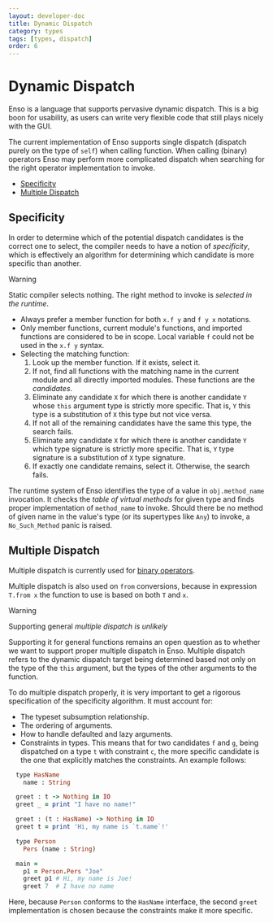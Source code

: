 ```yaml
---
layout: developer-doc
title: Dynamic Dispatch
category: types
tags: [types, dispatch]
order: 6
---
```


# Dynamic Dispatch

Enso is a language that supports pervasive dynamic dispatch. This is a big boon
for usability, as users can write very flexible code that still plays nicely
with the GUI.

The current implementation of Enso supports single dispatch (dispatch purely on
the type of `self`) when calling function. When calling (binary) operators Enso
may perform more complicated dispatch when searching for the right operator
implementation to invoke.

<!-- MarkdownTOC levels="2,3" autolink="true" -->

- [Specificity](#specificity)
- [Multiple Dispatch](#multiple-dispatch)

<!-- /MarkdownTOC -->

## Specificity

In order to determine which of the potential dispatch candidates is the correct
one to select, the compiler needs to have a notion of _specificity_, which is
effectively an algorithm for determining which candidate is more specific than
another.

> [!WARNING]
> Static compiler selects nothing. The right method to invoke is _selected in the runtime_.
>
> - Always prefer a member function for both `x.f y` and `f y x` notations.
> - Only member functions, current module's functions, and imported functions are
>   considered to be in scope. Local variable `f` could not be used in the `x.f y`
>   syntax.
> - Selecting the matching function:
>   1. Look up the member function. If it exists, select it.
>   2. If not, find all functions with the matching name in the current module and
>      all directly imported modules. These functions are the _candidates_.
>   3. Eliminate any candidate `X` for which there is another candidate `Y` whose
>      `this` argument type is strictly more specific. That is, `Y` this type is a
>      substitution of `X` this type but not vice versa.
>   4. If not all of the remaining candidates have the same this type, the search
>      fails.
>   5. Eliminate any candidate `X` for which there is another candidate `Y` which
>      type signature is strictly more specific. That is, `Y` type signature is a
>      substitution of `X` type signature.
>   6. If exactly one candidate remains, select it. Otherwise, the search fails.

The runtime system of Enso identifies the type of a value in `obj.method_name` invocation.
It checks the _table of virtual methods_ for given type and finds proper
implementation of `method_name` to invoke. Should there be no method of given
name in the value's type (or its supertypes like `Any`) to invoke,
a `No_Such_Method` panic is raised.

## Multiple Dispatch

Multiple dispatch is currently used for
[binary operators](../syntax/functions.md#type-ascriptions-and-operator-resolution).

Multiple dispatch is also used on `from` conversions, because in
expression `T.from x` the function to use is based on both `T` and `x`.

> [!WARNING]
> Supporting general _multiple dispatch is unlikely_
>
> Supporting it for general functions remains an open question as to whether we
> want to support proper multiple dispatch in Enso. Multiple dispatch refers to
> the dynamic dispatch target being determined based not only on the type of the
> `this` argument, but the types of the other arguments to the function.
>
> To do multiple dispatch properly, it is very important to get a rigorous
> specification of the specificity algorithm. It must account for:
>
> - The typeset subsumption relationship.
> - The ordering of arguments.
> - How to handle defaulted and lazy arguments.
> - Constraints in types. This means that for two candidates `f` and `g`, being
>   dispatched on a type `t` with constraint `c`, the more specific candidate is
>   the one that explicitly matches the constraints. An example follows:
>
> ```ruby
>   type HasName
>     name : String
>
>   greet : t -> Nothing in IO
>   greet _ = print "I have no name!"
>
>   greet : (t : HasName) -> Nothing in IO
>   greet t = print 'Hi, my name is `t.name`!'
>
>   type Person
>     Pers (name : String)
>
>   main =
>     p1 = Person.Pers "Joe"
>     greet p1 # Hi, my name is Joe!
>     greet 7  # I have no name
> ```
>
>   Here, because `Person` conforms to the `HasName` interface, the second `greet`
>   implementation is chosen because the constraints make it more specific.
